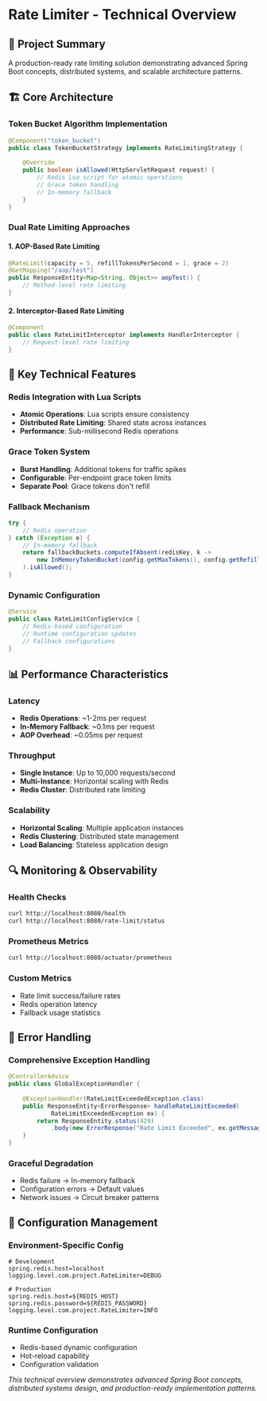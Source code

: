 # Rate Limiter - Technical Overview

## 🎯 Project Summary

A production-ready rate limiting solution demonstrating advanced Spring Boot concepts, distributed systems, and scalable architecture patterns.

## 🏗️ Core Architecture

### Token Bucket Algorithm Implementation
```java
@Component("token_bucket")
public class TokenBucketStrategy implements RateLimitingStrategy {
    
    @Override
    public boolean isAllowed(HttpServletRequest request) {
        // Redis Lua script for atomic operations
        // Grace token handling
        // In-memory fallback
    }
}
```

### Dual Rate Limiting Approaches

#### 1. AOP-Based Rate Limiting
```java
@RateLimit(capacity = 5, refillTokensPerSecond = 1, grace = 2)
@GetMapping("/aop/test")
public ResponseEntity<Map<String, Object>> aopTest() {
    // Method-level rate limiting
}
```

#### 2. Interceptor-Based Rate Limiting
```java
@Component
public class RateLimitInterceptor implements HandlerInterceptor {
    // Request-level rate limiting
}
```

## 🔧 Key Technical Features

### Redis Integration with Lua Scripts
- **Atomic Operations**: Lua scripts ensure consistency
- **Distributed Rate Limiting**: Shared state across instances
- **Performance**: Sub-millisecond Redis operations

### Grace Token System
- **Burst Handling**: Additional tokens for traffic spikes
- **Configurable**: Per-endpoint grace token limits
- **Separate Pool**: Grace tokens don't refill

### Fallback Mechanism
```java
try {
    // Redis operation
} catch (Exception e) {
    // In-memory fallback
    return fallbackBuckets.computeIfAbsent(redisKey, k -> 
        new InMemoryTokenBucket(config.getMaxTokens(), config.getRefillRate())
    ).isAllowed();
}
```

### Dynamic Configuration
```java
@Service
public class RateLimitConfigService {
    // Redis-based configuration
    // Runtime configuration updates
    // Fallback configurations
}
```

## 📊 Performance Characteristics

### Latency
- **Redis Operations**: ~1-2ms per request
- **In-Memory Fallback**: ~0.1ms per request
- **AOP Overhead**: ~0.05ms per request

### Throughput
- **Single Instance**: Up to 10,000 requests/second
- **Multi-Instance**: Horizontal scaling with Redis
- **Redis Cluster**: Distributed rate limiting

### Scalability
- **Horizontal Scaling**: Multiple application instances
- **Redis Clustering**: Distributed state management
- **Load Balancing**: Stateless application design

## 🔍 Monitoring & Observability

### Health Checks
```bash
curl http://localhost:8080/health
curl http://localhost:8080/rate-limit/status
```

### Prometheus Metrics
```bash
curl http://localhost:8080/actuator/prometheus
```

### Custom Metrics
- Rate limit success/failure rates
- Redis operation latency
- Fallback usage statistics



## 🚨 Error Handling

### Comprehensive Exception Handling
```java
@ControllerAdvice
public class GlobalExceptionHandler {
    
    @ExceptionHandler(RateLimitExceededException.class)
    public ResponseEntity<ErrorResponse> handleRateLimitExceeded(
            RateLimitExceededException ex) {
        return ResponseEntity.status(429)
            .body(new ErrorResponse("Rate Limit Exceeded", ex.getMessage()));
    }
}
```

### Graceful Degradation
- Redis failure → In-memory fallback
- Configuration errors → Default values
- Network issues → Circuit breaker patterns

## 🔧 Configuration Management

### Environment-Specific Config
```properties
# Development
spring.redis.host=localhost
logging.level.com.project.RateLimiter=DEBUG

# Production
spring.redis.host=${REDIS_HOST}
spring.redis.password=${REDIS_PASSWORD}
logging.level.com.project.RateLimiter=INFO
```

### Runtime Configuration
- Redis-based dynamic configuration
- Hot-reload capability
- Configuration validation


*This technical overview demonstrates advanced Spring Boot concepts, distributed systems design, and production-ready implementation patterns.* 